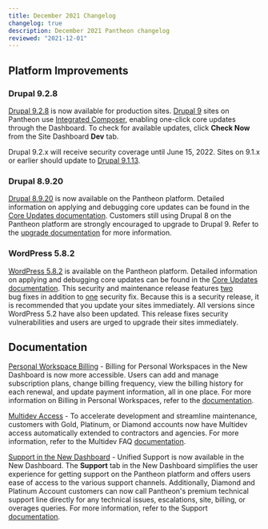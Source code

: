 ```yaml
---
title: December 2021 Changelog
changelog: true
description: December 2021 Pantheon changelog
reviewed: "2021-12-01"
---
```


## Platform Improvements

### Drupal 9.2.8

[Drupal 9.2.8](https://www.drupal.org/project/drupal/releases/9.2.8) is now available for production sites. [Drupal 9](/drupal-9) sites on Pantheon use [Integrated Composer](/integrated-composer), enabling one-click core updates through the Dashboard. To check for available updates, click **Check Now** from the Site Dashboard **Dev** tab.

Drupal 9.2.x will receive security coverage until June 15, 2022. Sites on 9.1.x or earlier should update to [Drupal 9.1.13](https://www.drupal.org/project/drupal/releases/9.1.11).


### Drupal 8.9.20

[Drupal 8.9.20](https://www.drupal.org/project/drupal/releases/8.9.20) is now available on the Pantheon platform. Detailed information on applying and debugging core updates can be found in the [Core Updates documentation](/core-updates). Customers still using Drupal 8 on the Pantheon platform are strongly encouraged to upgrade to Drupal 9. Refer to the [upgrade documentation](/guides/drupal-9-migration/upgrade-to-d9) for more information. 



### WordPress 5.8.2

[WordPress 5.8.2](https://wordpress.org/news/2021/11/wordpress-5-8-2-security-and-maintenance-release/) is available on the Pantheon platform. Detailed information on applying and debugging core updates can be found in the [Core Updates documentation](/core-updates). This security and maintenance release features [two](https://core.trac.wordpress.org/query?id=54129%2C54323%2C54207&milestone=5.8.2&group=component&col=id&col=summary&col=owner&col=type&col=status&col=priority&col=milestone&order=priority) bug fixes in addition to [one](https://core.trac.wordpress.org/ticket/54207) security fix. Because this is a security release, it is recommended that you update your sites immediately. All versions since WordPress 5.2 have also been updated. This release fixes security vulnerabilities and users are urged to upgrade their sites immediately.



## Documentation

[Personal Workspace Billing](/guides/new-dashboard/workspace-billing) - Billing for Personal Workspaces in the New Dashboard is now more accessible.  Users can add and manage subscription plans, change billing frequency, view the billing history for each renewal, and update payment information, all in one place. For more information on Billing in Personal Workspaces, refer to the [documentation](/guides/new-dashboard/workspace-billing).

[Multidev Access](/multidev-faq) - To accelerate development and streamline maintenance, customers with Gold, Platinum, or Diamond accounts now have Multidev access automatically extended to contractors and agencies. For more information, refer to the Multidev FAQ [documentation](/multidev-faq).

[Support in the New Dashboard](/guides/new-dashboard/support) - Unified Support is now available in the New Dashboard. The **Support** tab in the New Dashboard simplifies the user experience for getting support on the Pantheon platform and offers users ease of access to the various support channels. Additionally, Diamond and Platinum Account customers can now call Pantheon's premium technical support line directly for any technical issues, escalations, site, billing, or overages queries. For more information, refer to the Support [documentation](/support#premium-technical-support-and-on-call-services).

